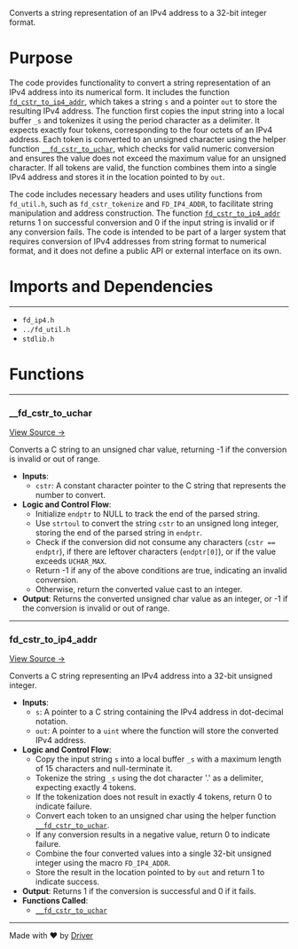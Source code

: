 <!--------------------------------------------------------------------------------->
<!-- IMPORTANT: This file is auto-generated by Driver (https://driver.ai). -------->
<!-- Manual edits may be overwritten on future commits. --------------------------->
<!--------------------------------------------------------------------------------->

Converts a string representation of an IPv4 address to a 32-bit integer format.

# Purpose
The code provides functionality to convert a string representation of an IPv4 address into its numerical form. It includes the function [`fd_cstr_to_ip4_addr`](<#fd_cstr_to_ip4_addr>), which takes a string `s` and a pointer `out` to store the resulting IPv4 address. The function first copies the input string into a local buffer `_s` and tokenizes it using the period character as a delimiter. It expects exactly four tokens, corresponding to the four octets of an IPv4 address. Each token is converted to an unsigned character using the helper function [`__fd_cstr_to_uchar`](<#__fd_cstr_to_uchar>), which checks for valid numeric conversion and ensures the value does not exceed the maximum value for an unsigned character. If all tokens are valid, the function combines them into a single IPv4 address and stores it in the location pointed to by `out`.

The code includes necessary headers and uses utility functions from `fd_util.h`, such as `fd_cstr_tokenize` and `FD_IP4_ADDR`, to facilitate string manipulation and address construction. The function [`fd_cstr_to_ip4_addr`](<#fd_cstr_to_ip4_addr>) returns 1 on successful conversion and 0 if the input string is invalid or if any conversion fails. The code is intended to be part of a larger system that requires conversion of IPv4 addresses from string format to numerical format, and it does not define a public API or external interface on its own.
# Imports and Dependencies

---
- `fd_ip4.h`
- `../fd_util.h`
- `stdlib.h`


# Functions

---
### \_\_fd\_cstr\_to\_uchar<!-- {{#callable:__fd_cstr_to_uchar}} -->
[View Source →](<../../../../../src/util/net/fd_ip4.c#L8>)

Converts a C string to an unsigned char value, returning -1 if the conversion is invalid or out of range.
- **Inputs**:
    - `cstr`: A constant character pointer to the C string that represents the number to convert.
- **Logic and Control Flow**:
    - Initialize `endptr` to NULL to track the end of the parsed string.
    - Use `strtoul` to convert the string `cstr` to an unsigned long integer, storing the end of the parsed string in `endptr`.
    - Check if the conversion did not consume any characters (`cstr == endptr`), if there are leftover characters (`endptr[0]`), or if the value exceeds `UCHAR_MAX`.
    - Return -1 if any of the above conditions are true, indicating an invalid conversion.
    - Otherwise, return the converted value cast to an integer.
- **Output**: Returns the converted unsigned char value as an integer, or -1 if the conversion is invalid or out of range.


---
### fd\_cstr\_to\_ip4\_addr<!-- {{#callable:fd_cstr_to_ip4_addr}} -->
[View Source →](<../../../../../src/util/net/fd_ip4.c#L16>)

Converts a C string representing an IPv4 address into a 32-bit unsigned integer.
- **Inputs**:
    - `s`: A pointer to a C string containing the IPv4 address in dot-decimal notation.
    - `out`: A pointer to a `uint` where the function will store the converted IPv4 address.
- **Logic and Control Flow**:
    - Copy the input string `s` into a local buffer `_s` with a maximum length of 15 characters and null-terminate it.
    - Tokenize the string `_s` using the dot character '.' as a delimiter, expecting exactly 4 tokens.
    - If the tokenization does not result in exactly 4 tokens, return 0 to indicate failure.
    - Convert each token to an unsigned char using the helper function [`__fd_cstr_to_uchar`](<#__fd_cstr_to_uchar>).
    - If any conversion results in a negative value, return 0 to indicate failure.
    - Combine the four converted values into a single 32-bit unsigned integer using the macro `FD_IP4_ADDR`.
    - Store the result in the location pointed to by `out` and return 1 to indicate success.
- **Output**: Returns 1 if the conversion is successful and 0 if it fails.
- **Functions Called**:
    - [`__fd_cstr_to_uchar`](<#__fd_cstr_to_uchar>)



---
Made with ❤️ by [Driver](https://www.driver.ai/)